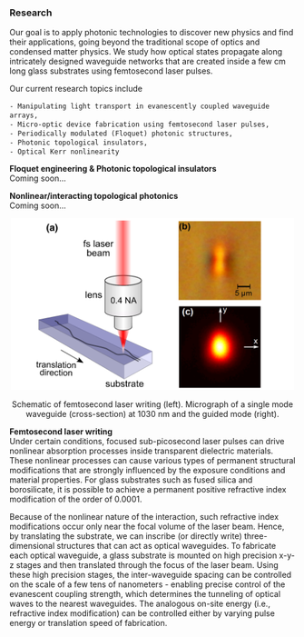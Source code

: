 ### Research

Our goal is to apply photonic technologies to discover new physics and find their applications, going beyond the traditional scope of 
optics and condensed matter physics. We study how optical states propagate along intricately designed waveguide networks that are 
created inside a few cm long glass substrates using femtosecond laser pulses. <br />

Our current research topics include <br />

    - Manipulating light transport in evanescently coupled waveguide arrays,
    - Micro-optic device fabrication using femtosecond laser pulses, 
    - Periodically modulated (Floquet) photonic structures,
    - Photonic topological insulators,
    - Optical Kerr nonlinearity 
    
**Floquet engineering & Photonic topological insulators** <br />
Coming soon... <br />

**Nonlinear/interacting topological photonics** <br />
Coming soon... <br />


<p align="center">
<img src="imageN/FLW2.png" width="500"/>
</p>

<p align="center">
Schematic of femtosecond laser writing (left). Micrograph of a single mode waveguide (cross-section) at 1030 nm and the guided mode (right).
</p>

**Femtosecond laser writing** <br />
Under certain conditions, focused sub-picosecond laser pulses can drive nonlinear absorption processes inside transparent dielectric materials. These nonlinear processes can cause various types of permanent structural modifications that are strongly influenced by the exposure conditions and material properties. For glass substrates such as fused silica and borosilicate, it is possible to achieve a permanent positive refractive index modification of the order of 0.0001. <br />

Because of the nonlinear nature of the interaction, such refractive index modifications occur only near the focal volume of the laser beam. Hence, by translating the substrate, we can inscribe (or directly write) three-dimensional structures that can act as optical waveguides. To fabricate each optical waveguide, a glass substrate is mounted on high precision x-y-z stages and then translated through the focus of the laser beam. Using these high precision stages, the inter-waveguide spacing can be controlled on the scale of a few tens of nanometers - enabling precise control of the evanescent coupling strength, which determines the tunneling of optical waves to the nearest waveguides. The analogous on-site energy (i.e., refractive index modification) can be controlled either by varying pulse energy or translation speed of fabrication.


